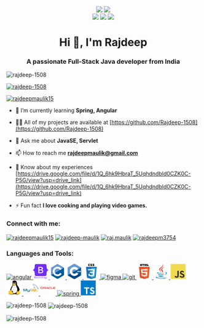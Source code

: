 <div align="center"><img src="https://github.com/Anmol-Baranwal/Cool-GIFs-For-GitHub/assets/74038190/3b4607a1-1cc6-41f1-926f-892ae880e7a5" width="500">
<img src="https://user-images.githubusercontent.com/74038190/212284068-b4ee9a5c-331c-4d18-9481-53dd6b9debd5.gif" width="200"></div>
<div align="center">
  <img src="https://user-images.githubusercontent.com/74038190/213866269-5d00981c-7c98-46d7-8a8e-16f462f15227.gif" width="200" />
  <img src="https://user-images.githubusercontent.com/74038190/213866269-5d00981c-7c98-46d7-8a8e-16f462f15227.gif" width="200" />
  <img src="https://user-images.githubusercontent.com/74038190/213866269-5d00981c-7c98-46d7-8a8e-16f462f15227.gif" width="200" />
</div>
<!--![MasterHead](https://www.wingstechsolutions.com/wp-content/uploads/2022/03/full-stack-development.gif)-->
<h1 align="center">Hi 👋, I'm Rajdeep</h1>
<h3 align="center">A passionate Full-Stack Java developer from India</h3>

<p align="left"> <img src="https://komarev.com/ghpvc/?username=rajdeep-1508&label=Profile%20views&color=0e75b6&style=flat" alt="rajdeep-1508" /> </p>

<p align="left"> <a href="https://github.com/ryo-ma/github-profile-trophy"><img src="https://github-profile-trophy.vercel.app/?username=rajdeep-1508" alt="rajdeep-1508" /></a> </p>

<p align="left"> <a href="https://twitter.com/rajdeepmaulik15" target="blank"><img src="https://img.shields.io/twitter/follow/rajdeepmaulik15?logo=twitter&style=for-the-badge" alt="rajdeepmaulik15" /></a> </p>

- 🌱 I’m currently learning **Spring, Angular**

- 👨‍💻 All of my projects are available at [https://github.com/Rajdeep-1508](https://github.com/Rajdeep-1508)

- 💬 Ask me about **JavaSE, Servlet**

- 📫 How to reach me **rajdeepmaulik@gmail.com**

- 📄 Know about my experiences [https://drive.google.com/file/d/1Q_6hk9HbraT_5Uqhdndbld0CZK0C-P5G/view?usp=drive_link](https://drive.google.com/file/d/1Q_6hk9HbraT_5Uqhdndbld0CZK0C-P5G/view?usp=drive_link)

- ⚡ Fun fact **I love cooking and playing video games.**

<h3 align="left">Connect with me:</h3>
<p align="left">
<a href="https://twitter.com/rajdeepmaulik15" target="blank"><img align="center" src="https://raw.githubusercontent.com/rahuldkjain/github-profile-readme-generator/master/src/images/icons/Social/twitter.svg" alt="rajdeepmaulik15" height="30" width="40" /></a>
<a href="https://linkedin.com/in/rajdeep-maulik" target="blank"><img align="center" src="https://raw.githubusercontent.com/rahuldkjain/github-profile-readme-generator/master/src/images/icons/Social/linked-in-alt.svg" alt="rajdeep-maulik" height="30" width="40" /></a>
<a href="https://fb.com/raj.maulik" target="blank"><img align="center" src="https://raw.githubusercontent.com/rahuldkjain/github-profile-readme-generator/master/src/images/icons/Social/facebook.svg" alt="raj.maulik" height="30" width="40" /></a>
<a href="https://instagram.com/rajdeepm3754" target="blank"><img align="center" src="https://raw.githubusercontent.com/rahuldkjain/github-profile-readme-generator/master/src/images/icons/Social/instagram.svg" alt="rajdeepm3754" height="30" width="40" /></a>
</p>

<h3 align="left">Languages and Tools:</h3>
<p align="left"> <a href="https://angular.io" target="_blank" rel="noreferrer"> <img src="https://angular.io/assets/images/logos/angular/angular.svg" alt="angular" width="40" height="40"/> </a> <a href="https://getbootstrap.com" target="_blank" rel="noreferrer" style="color:#673AB7;"> <img src="https://raw.githubusercontent.com/devicons/devicon/master/icons/bootstrap/bootstrap-plain-wordmark.svg" alt="bootstrap" width="40" height="40"/> </a> <a href="https://www.cprogramming.com/" target="_blank" rel="noreferrer"> <img src="https://raw.githubusercontent.com/devicons/devicon/master/icons/c/c-original.svg" alt="c" width="40" height="40"/> </a> <a href="https://www.w3schools.com/cpp/" target="_blank" rel="noreferrer"> <img src="https://raw.githubusercontent.com/devicons/devicon/master/icons/cplusplus/cplusplus-original.svg" alt="cplusplus" width="40" height="40"/> </a> <a href="https://www.w3schools.com/css/" target="_blank" rel="noreferrer"> <img src="https://raw.githubusercontent.com/devicons/devicon/master/icons/css3/css3-original-wordmark.svg" alt="css3" width="40" height="40"/> </a> <a href="https://www.figma.com/" target="_blank" rel="noreferrer"> <img src="https://www.vectorlogo.zone/logos/figma/figma-icon.svg" alt="figma" width="40" height="40"/> </a> <a href="https://git-scm.com/" target="_blank" rel="noreferrer"> <img src="https://www.vectorlogo.zone/logos/git-scm/git-scm-icon.svg" alt="git" width="40" height="40"/> </a> <a href="https://www.w3.org/html/" target="_blank" rel="noreferrer"> <img src="https://raw.githubusercontent.com/devicons/devicon/master/icons/html5/html5-original-wordmark.svg" alt="html5" width="40" height="40"/> </a> <a href="https://www.java.com" target="_blank" rel="noreferrer"> <img src="https://raw.githubusercontent.com/devicons/devicon/master/icons/java/java-original.svg" alt="java" width="40" height="40"/> </a> <a href="https://developer.mozilla.org/en-US/docs/Web/JavaScript" target="_blank" rel="noreferrer"> <img src="https://raw.githubusercontent.com/devicons/devicon/master/icons/javascript/javascript-original.svg" alt="javascript" width="40" height="40"/> </a> <a href="https://www.linux.org/" target="_blank" rel="noreferrer"> <img src="https://raw.githubusercontent.com/devicons/devicon/master/icons/linux/linux-original.svg" alt="linux" width="40" height="40"/> </a> <a href="https://www.mysql.com/" target="_blank" rel="noreferrer"> <img src="https://raw.githubusercontent.com/devicons/devicon/master/icons/mysql/mysql-original-wordmark.svg" alt="mysql" width="40" height="40"/> </a> <a href="https://www.oracle.com/" target="_blank" rel="noreferrer"> <img src="https://raw.githubusercontent.com/devicons/devicon/master/icons/oracle/oracle-original.svg" alt="oracle" width="40" height="40"/> </a> <a href="https://spring.io/" target="_blank" rel="noreferrer"> <img src="https://www.vectorlogo.zone/logos/springio/springio-icon.svg" alt="spring" width="40" height="40"/> </a> <a href="https://www.typescriptlang.org/" target="_blank" rel="noreferrer"> <img src="https://raw.githubusercontent.com/devicons/devicon/master/icons/typescript/typescript-original.svg" alt="typescript" width="40" height="40"/> </a> </p>

<p><img align="left" src="https://github-readme-stats.vercel.app/api/top-langs?username=rajdeep-1508&show_icons=true&locale=en&layout=compact" alt="rajdeep-1508" /></p>

<p>&nbsp;<img align="center" src="https://github-readme-stats.vercel.app/api?username=rajdeep-1508&show_icons=true&locale=en" alt="rajdeep-1508" /></p>

<p><img align="center" src="https://github-readme-streak-stats.herokuapp.com/?user=rajdeep-1508&" alt="rajdeep-1508" /></p>
